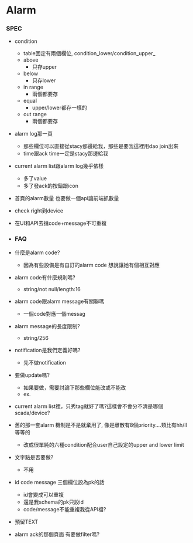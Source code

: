 # Alarm

### SPEC

* condition
  * table固定有兩個欄位, condition_lower/condition\_upper_
  * above
    * 只存upper
  * below
    * 只存lower
  * in range
    * 兩個都要存
  * equal
    * upper/lower都存一樣的
  * out range
    * 兩個都要存
* alarm log那一頁
  * 那些欄位可以直接從stacy那邊給我，那些是要我這裡用dao join出來
  * time跟ack time一定是stacy那邊給我
* current alarm list跟alarm log幾乎依樣
  * 多了value
  * 多了發ack的按鈕跟icon
* 首頁的alarm數量 也要做一個api讓前端抓數量
* check right到device
* 在UI和API去擋code+message不可重複
* ### FAQ
* 什麼是alarm code?

  * 因為有些設備是有自訂的alarm code 想說讓她有個相互對應

* alarm code有什麼規則嗎?

  * string/not null/length:16

* alarm code跟alarm message有關聯嗎

  * 一個code對應一個messag

* alarm message的長度限制?
  * string/256
* notification是我們定義好嗎?
  * 先不做notification

* 要做update嗎?
  * 如果要做，需要討論下那些欄位能改或不能改
  * ex. 
* current alarm list裡，只秀tag就好了嗎?這樣會不會分不清是哪個scada/device?
* 舊的那一套alarm 機制是不是就棄用了, 像是離散有8個priority....類比有hh/ll等等的
  * 改成很單純的六種condition配合user自己設定的upper and lower limit
* 文字點是否要做?
  * 不用

* id code message 三個欄位設為pk的話
  * id會變成可以重複
  * 還是我schema的pk只設id
  * code/message不能重複我從API檔?
* 預留TEXT
* alarm ack的那個頁面 有要做filter嗎?



